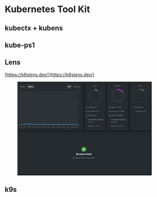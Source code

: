 # Kubernetes Tool Kit



## kubectx + kubens





## kube-ps1



## Lens

[https://k8slens.dev/](https://k8slens.dev/)

<figure><img src="../../.gitbook/assets/image (2) (1).png" alt=""><figcaption></figcaption></figure>





## k9s



##
